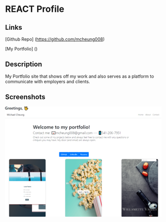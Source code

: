 # REACT Profile

## Links

[Github Repo] (https://github.com/mcheung008)

[My Portfolio] ()

## Description

My Portfolio site that shows off my work and also serves as a platform to communicate with employers and clients.


## Screenshots

![Portfolio](./src/assets/images/portfolio.png)
